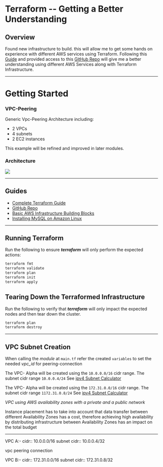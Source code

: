 # Terraform -- Getting a Better Understanding

## Overview

Found new infrastructure to build. this will allow me to get some hands on experience with different AWS services using Terraform. Following this [Guide](https://www.itwonderlab.com/en/terraform-ansible-aws-howto/)  and provided access to this [GitHub Repo](https://github.com/itwonderlab/terraform-aws-ec2-rds-basic-free) will give me a better understanding using different AWS Services along with Terraform Infrastructure.

-----


# Getting Started

### VPC-Peering

Generic Vpc-Peering Architecture including:
   - 2 VPCs
   - 4 subnets
   - 2 EC2 instances

This example will be refined and improved in later modules.

### Architecture
![](infrasturcture-diagram/AWS-VPC-Peering–Tutorial.png)

----

## Guides
- [Complete Terraform Guide](https://www.itwonderlab.com/en/terraform-ansible-aws-howto/)
- [GitHub Repo](https://github.com/itwonderlab/terraform-aws-ec2-rds-basic-free)
- [Basic AWS Infrastructure Building Blocks](https://www.itwonderlab.com/en/aws-naming-best-practices/)
- [Installing MySQL on Amazon Linux](https://coderjony.com/blogs/installing-mysql-on-amazon-linux-2-ec2-instance-and-configure-it-for-remote-connections)

----

## Running Terraform

Run the following to ensure ***terraform*** will only perform the expected
actions:

```sh
terraform fmt
terraform validate
terraform plan
terraform init
terraform apply
```

## Tearing Down the Terraformed Infrastructure

Run the following to verify that ***terraform*** will only impact the expected
nodes and then tear down the cluster.

```sh
terraform plan
terraform destroy
```
----


## VPC Subnet Creation

When calling the *module* at `main.tf` refer the created `variables` to set the needed *vpc_id* for peering-connection

The VPC- Alpha will be created using the `10.0.0.0/16` cidr range. The subnet cidr range `10.0.0.4/24` See [ipv4 Subnet Calculator](https://www.site24x7.com/tools/ipv4-subnetcalculator.html)

The VPC- Alpha will be created using the `172.31.0.0/16` cidr range. The subnet cidr range `1172.31.0.8/24` See [ipv4 Subnet Calculator](https://www.site24x7.com/tools/ipv4-subnetcalculator.html)

*VPC using AWS availability zones with a private and a public network*

Instance placement has to take into account that data transfer between different Availability Zones has a cost, therefore achieving high availability by distributing infrastructure between Availability Zones has an impact on the total budget

----



VPC A:-
cidr:: 10.0.0.0/16
subnet cidr:: 10.0.0.4/32

vpc peering connection

VPC B:-
cidr:: 172.31.0.0/16
subnet cidr:: 172.31.0.8/32